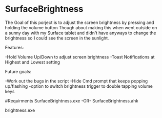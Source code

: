 # SurfaceBrightness
The Goal of this porject is to adjust the screen brightness by pressing and holding the volume button
Though about making this when went outside on a sunny day with my Surface tablet and didn't have anyways to change the brightness so I could see the screen in the sunlight.

Features:

-Hold Volume Up/Down to adjust screen brightness
-Toast Notifications at Highest and Lowest setting

Future goals:

-Work out the bugs in the script
-Hide Cmd prompt that keeps popping up/flashing
-option to switch brightness trigger to double tapping volume keys

#Requirments
SurfaceBrightness.exe -OR- SurfaceBrightness.ahk

brightness.exe
